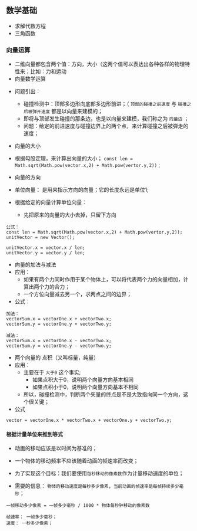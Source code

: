 ## 数学基础

* 求解代数方程
* 三角函数

### 向量运算

  + 二维向量都包含两个值：方向，大小（这两个值可以表达出各种各样的物理特性来；比如：力和运动
  + 向量数学运算

* 问题引出：
  + 碰撞检测中：顶部多边形向底部多边形前进；（ `顶部的碰撞之前速度` 与 `碰撞之后被弹开速度` 都是以向量来建模的；
  + 即将与顶部发生碰撞的那条边，也是以向量来建模，我们称之为 `向量边` ；
  + 问题：给定的前进速度与碰撞边界上的两个点，来计算碰撞之后被弹走的速度；

* 向量的大小
* 根据勾股定理，来计算出向量的大小； `const len = Math.sqrt(Math.pow(vector.x,2) + Math.pow(vertor.y,2))` ; 

* 向量的方向
* 单位向量： 是用来指示方向的向量；它的长度永远是单位1; 
* 根据给定的向量计算单位向量：
  + 先把原来的向量的大小去掉，只留下方向

``` 
公式：
const len = Math.sqrt(Math.pow(vector.x,2) + Math.pow(vertor.y,2));
unitVector = new Vector();

unitVector.x = vector.x / len;
unitVector.y = vector.y / len;

```

* 向量的加法与减法
* 应用：
  + 如果有两个力同时作用于某个物体上，可以将代表两个力的向量相加，计算出两个力的合力；
  + 一个方位向量减去另一个，求两点之间的边界；
* 公式：

``` 
加法：
vectorSum.x = vectorOne.x + vectorTwo.x;
vectorSum.y = vectorOne.y + vectorTwo.y;

减法：
vectorSum.x = vectorOne.x - vectorTwo.x;
vectorSum.y = vectorOne.y - vectorTwo.y;
```

* 两个向量的 点积（又叫标量，纯量）
* 应用：
  + 主要在于 `大于0` 这个事实; 
    - 如果点积大于0，说明两个向量方向基本相同
    - 如果点积小于0，说明两个向量方向基本不相同
  + 所以，碰撞检测中，判断两个矢量的终点是不是大致指向同一个方向，这个很关键；
* 公式

``` 
vector = vectorOne.x * vectorTwo.x + vectorOne.y + vectorTwo.y;
```

#### 根据计量单位来推到等式
- 动画的移动应该是以时间为基准的；
- 一个物体的移动频率不应该随着动画的帧速率而改变；
- 为了实现这个目标：我们要使用`每秒移动的像素数`作为计量移动速度的单位；

- 需要的信息： `物体的移动速度是每秒多少像素`，`当前动画的帧速率是每帧持续多少毫秒`；
```
一帧移动多少像素 = 一帧多少毫秒 / 1000 * 物体每秒钟移动的像素数 

帧速率： 一帧多少毫秒；
速度： 一秒多少像素；

```
